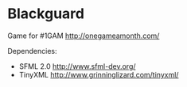 Blackguard
==========

Game for #1GAM http://onegameamonth.com/

Dependencies:
- SFML 2.0 http://www.sfml-dev.org/
- TinyXML http://www.grinninglizard.com/tinyxml/